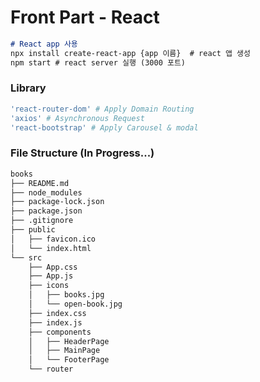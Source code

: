 # Front Part - React

```markdown
# React app 사용
npx install create-react-app {app 이름}  # react 앱 생성
npm start # react server 실행 (3000 포트)
```

### Library

```bash
'react-router-dom' # Apply Domain Routing
'axios' # Asynchronous Request
'react-bootstrap' # Apply Carousel & modal
```

### File Structure (In Progress...)

```markdown
books
├── README.md
├── node_modules
├── package-lock.json
├── package.json
├── .gitignore
├── public
│   ├── favicon.ico
│   └── index.html
└── src
    ├── App.css
    ├── App.js
    ├── icons
    │	├── books.jpg
    │	└── open-book.jpg	
    ├── index.css
    ├── index.js
    ├── components
    │	├── HeaderPage
    │	├── MainPage
    │	└── FooterPage
    └── router
```

